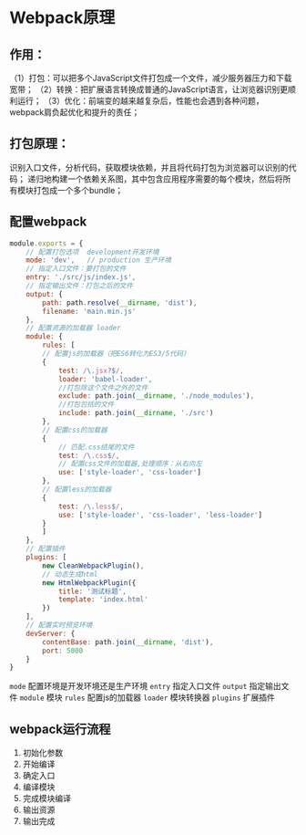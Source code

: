 # Webpack原理
## 作用：
（1）打包：可以把多个JavaScript文件打包成一个文件，减少服务器压力和下载宽带；
（2）转换：把扩展语言转换成普通的JavaScript语言，让浏览器识别更顺利运行；
（3）优化：前端变的越来越复杂后，性能也会遇到各种问题，webpack肩负起优化和提升的责任；



## 打包原理：
识别入口文件，分析代码，获取模块依赖，并且将代码打包为浏览器可以识别的代码；
递归地构建一个依赖关系图，其中包含应用程序需要的每个模块，然后将所有模块打包成一个多个bundle；



## 配置webpack

```js
module.exports = {
    // 配置打包选项  development开发环境
    mode: 'dev',   // production 生产环境
    // 指定入口文件：要打包的文件
    entry: './src/js/index.js',
    // 指定输出文件：打包之后的文件
    output: {
        path: path.resolve(__dirname, 'dist'),
        filename: 'main.min.js'
    },
    // 配置资源的加载器 loader
    module: {
        rules: [
        // 配置js的加载器（把ES6转化为ES3/5代码）
        {
            test: /\.jsx?$/,
            loader: 'babel-loader',
            //打包除这个文件之外的文件
            exclude: path.join(__dirname, './node_modules'),
            //打包包括的文件
            include: path.join(__dirname, './src')
        },
        // 配置css的加载器
        {
            // 匹配.css结尾的文件
            test: /\.css$/,
            // 配置css文件的加载器,处理顺序：从右向左
            use: ['style-loader', 'css-loader']
        },
        // 配置less的加载器
        {
            test: /\.less$/,
            use: ['style-loader', 'css-loader', 'less-loader']
        }
        ]
    },
    // 配置插件
    plugins: [
        new CleanWebpackPlugin(),
        // 动态生成html
        new HtmlWebpackPlugin({
            title: '测试标题',
            template: 'index.html'
        })
    ],
    // 配置实时预览环境
    devServer: {
        contentBase: path.join(__dirname, 'dist'),
        port: 5000
    }
}
```
`mode`  配置环境是开发环境还是生产环境
`entry`   指定入口文件
`output`   指定输出文件
`module`    模块
`rules`    配置js的加载器
`loader`   模块转换器
`plugins`   扩展插件



## webpack运行流程

1. 初始化参数
2. 开始编译
3. 确定入口
4. 编译模块
5. 完成模块编译
6. 输出资源
7. 输出完成


